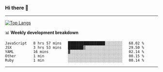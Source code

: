 ### Hi there 👋

-------
[![Top Langs](https://github-readme-stats.vercel.app/api/top-langs/?username=ashish-r)](https://github.com/anuraghazra/github-readme-stats)

📊 **Weekly development breakdown**
<!--START_SECTION:waka-->
```text
JavaScript   8 hrs 57 mins   █████████████████░░░░░░░░   68.02 % 
JSX          3 hrs 53 mins   ███████▒░░░░░░░░░░░░░░░░░   29.50 % 
YAML         16 mins         ▓░░░░░░░░░░░░░░░░░░░░░░░░   02.14 % 
Other        1 min           ░░░░░░░░░░░░░░░░░░░░░░░░░   00.15 % 
Ruby         1 min           ░░░░░░░░░░░░░░░░░░░░░░░░░   00.14 % 
```
<!--END_SECTION:waka-->
-------

<!--
**ashish-r/ashish-r** is a ✨ _special_ ✨ repository because its `README.md` (this file) appears on your GitHub profile.

Here are some ideas to get you started:

- 🔭 I’m currently working on ...
- 🌱 I’m currently learning ...
- 👯 I’m looking to collaborate on ...
- 🤔 I’m looking for help with ...
- 💬 Ask me about ...
- 📫 How to reach me: ...
- 😄 Pronouns: ...
- ⚡ Fun fact: ...
-->
